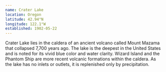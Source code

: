 ```yaml
---
name: Crater Lake
location: Oregon
latitude: 42.94°N
longitude: 122.1°W
established: 1902-05-22
---
```


Crater Lake lies in the caldera of an ancient volcano called Mount Mazama that collapsed 7,700 years ago. The lake is the deepest in the United States and is noted for its vivid blue color and water clarity. Wizard Island and the Phantom Ship are more recent volcanic formations within the caldera. As the lake has no inlets or outlets, it is replenished only by precipitation.
